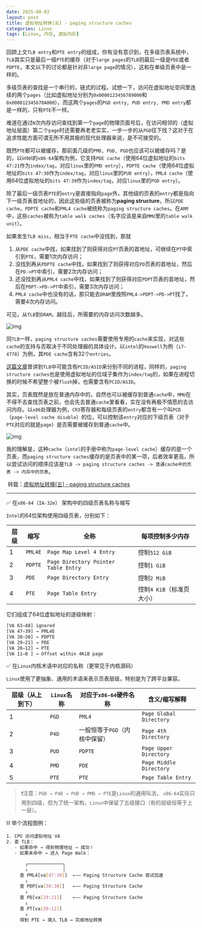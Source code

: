 ```yaml
---
date: 2025-08-03
layout: post
title: 虚拟地址转换[五] - paging structure caches
categories: Linux
tags: [Linux, 内存, 虚拟内存] 
---
```


回顾上文`TLB entry`和`PTE entry`的组成，你有没有意识到，在多级页表系统中，`TLB`其实只是最后一级`PTE`的缓存（对于`large pages`的`TLB`则最后一级是`PDE`或者`PDPTE`，本文以下的讨论都是针对非`large page`的情况），这和在单级页表中是一样的。

多级页表的查找是一个串行的，链式的过程。试想一下，访问在虚拟地址空间里连续的两个`pages`（比如虚拟地址分别为`0x0000123456789000`和`0x000012345678A000`），而这两个`pages`的`PGD entry, PUD entry, PMD entry`都是一样的，只有`PTE`不一样。

难道在通过`N`次内存访问查找到第一个`page`的物理页面号后，在访问相邻的（虚拟地址层面）第二个`page`时还需要再老老实实，一步一步的从`PGD`往下找？这对于在追求性能方面可谓无所不用其极的现代处理器来说，是不可接受的。

既然`PTE`都可以被缓存，那前面几级的`PMD, PUD, PGD`也应该可以被缓存吗？是的，以intel的`x86-64`架构为例，它支持`PDE cache`（使用64位虚拟地址的`bits 47:21`作为`index/tag`，对应`linux`里的`PMD entry`），`PDPTE cache`（使用64位虚拟地址的`bits 47:30`作为`index/tag`，对应`linux`里的`PUD entry`），`PML4 cache`（使用64位虚拟地址的`bits 47:39`作为`index/tag`，对应`linux`里的`PGD entry`）。

除了最后一级页表`PTE`的`entry`是直接指向`page`外，其他级的页表的`entry`都是指向下一级页表首地址的，因此这些级的页表被称为**paging structure**，所以`PDE cache`，`PDPTE cache`和`PML4 cache`被统称为`paging structure caches`。在`ARM`中，这些`caches`被称为`table walk caches`（名字应该是来自`MMU`里的`table walk unit`）。

如果发生`TLB miss`，相当于`PTE cache`中没找到，那就

1.  从`PDE cache`中找，如果找到了则获得对应`PT`页表的首地址，可继续在`PT`中索引到`PTE`，需要1次内存访问；
2.  没找到再从`PDPTE cache`中找，如果找到了则获得对应`PD`页表的首地址，然后在`PD->PT`中索引，需要2次内存访问；
3.  还没找到再从`PML4 cache`中找，如果找到了则获得对应`PDPT`页表的首地址，然后在`PDPT->PD->PT`中索引，需要3次内存访问；
4.  `PML4 cache`中也没有的话，那只能去`DRAM`里按照`PML4->PDPT->PD->PT`找了，需要4次内存访问。

可见，从`TLB`到`DRAM`，越往后，所需要的内存访问次数越多。

![img](https://pic3.zhimg.com/v2-90f7241556a312ba982a3f0299f9d8f2_1440w.jpg)

同`TLB`一样，`paging structure caches`需要使用专用的`cache`来实现，对这些`cache`的支持与否取决于不同处理器的具体设计。以`intel`的`Haswell`为例（`i7-4770`）为例，其`PDE cache`含有32个`entries`。

[这篇文章](https://zhuanlan.zhihu.com/p/66971714)曾讲到`TLB`中可能含有`PCID/ASID`来分别不同的进程，同样的，`paging structure caches`也是使用虚拟地址的位域子集作为`index/tag`的，如果在进程切换的时候不希望整个被`flush`掉，也需要含有`PCID/ASID`。

其实，页表既然是放在普通内存中的，自然也可以被缓存到普通`cache`中，`MMU`在不得不去查找页表之前，也会先去普通`cache`里看看，实在没有再极不情愿的去访问内存。以`x86`处理器为例，`CR3`寄存器和每级页表的`entry`都含有一个叫`PCD`（`page-level cache disable`）的位，可以控制该`entry`对应的下级页表（对于`PTE`对应的就是`page`）是否需要被缓存到普通`cache`中。

![img](https://picx.zhimg.com/v2-5b1d04c6430408709ab67b22b5c75c53_1440w.jpg)

我的理解是，这种`cache`（`intel`的手册中称为`page-level cache`）缓存的是一个页表，而`paging structure caches`缓存的是页表中的某一项，后者效率更高，所以尝试访问的顺序应该是`TLB -> paging structure caches -> 普通cache中的页表 -> 内存中的页表`。

​																																转载：[虚拟地址转换[五] - paging structure caches](https://zhuanlan.zhihu.com/p/65774094)

<hr/>

✅ 在`x86-64`（`IA-32e`） 架构中的四级页表名称与缩写

`Intel`的64位架构使用四级页表，分别如下：

| 层级 | 缩写    | 全称                                 | 每项控制多少内存          |
| ---- | ------- | ------------------------------------ | ------------------------- |
| 1    | `PML4E` | `Page Map Level 4 Entry`             | 控制`512 GiB`             |
| 2    | `PDPTE` | `Page Directory Pointer Table Entry` | 控制`1 GiB`               |
| 3    | `PDE`   | `Page Directory Entry`               | 控制`2 MiB`               |
| 4    | `PTE`   | `Page Table Entry`                   | 控制`4 KiB`（标准页大小） |

它们组成了64位虚拟地址的逐级映射：

```bash
[VA 63–48] ignored
[VA 47–39] → PML4E
[VA 38–30] → PDPTE
[VA 29–21] → PDE
[VA 20–12] → PTE
[VA 11–0 ] → Offset within 4KiB page
```

✅ 在`Linux`内核术语中对应的名称（更常见于内核源码）

`Linux`使用了更抽象、通用的术语来表示页表层级，特别是为了跨平台兼容。

| 层级（从上到下） | `Linux`名称 | 对应于`x86-64`硬件名称        | 含义/缩写解释           |
| ---------------- | ----------- | ----------------------------- | ----------------------- |
| 1                | `PGD`       | `PML4`                        | `Page Global Directory` |
| 2                | `P4D`       | 一般恒等于`PGD`（内核中保留） | `Page 4th Directory`    |
| 3                | `PUD`       | `PDPTE`                       | `Page Upper Directory`  |
| 4                | `PMD`       | `PDE`                         | `Page Middle Directory` |
| 5                | `PTE`       | `PTE`                         | `Page Table Entry`      |

>   ❗注意：`PGD → P4D → PUD → PMD → PTE`是`Linux`的通用叫法，
>    `x86-64`实际只用到四级，但为了统一架构，`Linux`中保留了五级接口（有的层级恒等于上一层）。

⛓️ 举个流程图例：

```bash
1. CPU 访问虚拟地址 VA
2. 查 TLB：
   - 如果命中 → 得到物理地址 → 成功！
   - 如果未命中 → 进入 Page Walk：

       ┌─────────────┐
       ↓             │
     查 PML4[va[47:39]]  ←—— Paging Structure Cache 尝试加速
       ↓
     查 PDP[va[38:30]]   ←—— Paging Structure Cache
       ↓
     查 PD[va[29:21]]    ←—— Paging Structure Cache
       ↓
     查 PT[va[20:12]]
       ↓
     得到 PTE → 填入 TLB → 完成地址转换
```

